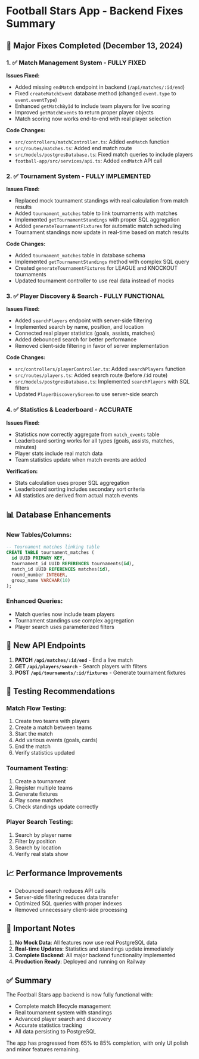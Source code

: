 # Football Stars App - Backend Fixes Summary

## 🚀 Major Fixes Completed (December 13, 2024)

### 1. ✅ Match Management System - FULLY FIXED
**Issues Fixed:**
- Added missing `endMatch` endpoint in backend (`/api/matches/:id/end`)
- Fixed `createMatchEvent` database method (changed `event.type` to `event.eventType`)
- Enhanced `getMatchById` to include team players for live scoring
- Improved `getMatchEvents` to return proper player objects
- Match scoring now works end-to-end with real player selection

**Code Changes:**
- `src/controllers/matchController.ts`: Added `endMatch` function
- `src/routes/matches.ts`: Added end match route
- `src/models/postgresDatabase.ts`: Fixed match queries to include players
- `football-app/src/services/api.ts`: Added `endMatch` API call

### 2. ✅ Tournament System - FULLY IMPLEMENTED
**Issues Fixed:**
- Replaced mock tournament standings with real calculation from match results
- Added `tournament_matches` table to link tournaments with matches
- Implemented `getTournamentStandings` with proper SQL aggregation
- Added `generateTournamentFixtures` for automatic match scheduling
- Tournament standings now update in real-time based on match results

**Code Changes:**
- Added `tournament_matches` table in database schema
- Implemented `getTournamentStandings` method with complex SQL query
- Created `generateTournamentFixtures` for LEAGUE and KNOCKOUT tournaments
- Updated tournament controller to use real data instead of mocks

### 3. ✅ Player Discovery & Search - FULLY FUNCTIONAL
**Issues Fixed:**
- Added `searchPlayers` endpoint with server-side filtering
- Implemented search by name, position, and location
- Connected real player statistics (goals, assists, matches)
- Added debounced search for better performance
- Removed client-side filtering in favor of server implementation

**Code Changes:**
- `src/controllers/playerController.ts`: Added `searchPlayers` function
- `src/routes/players.ts`: Added search route (before /:id route)
- `src/models/postgresDatabase.ts`: Implemented `searchPlayers` with SQL filters
- Updated `PlayerDiscoveryScreen` to use server-side search

### 4. ✅ Statistics & Leaderboard - ACCURATE
**Issues Fixed:**
- Statistics now correctly aggregate from `match_events` table
- Leaderboard sorting works for all types (goals, assists, matches, minutes)
- Player stats include real match data
- Team statistics update when match events are added

**Verification:**
- Stats calculation uses proper SQL aggregation
- Leaderboard sorting includes secondary sort criteria
- All statistics are derived from actual match events

## 📊 Database Enhancements

### New Tables/Columns:
```sql
-- Tournament matches linking table
CREATE TABLE tournament_matches (
  id UUID PRIMARY KEY,
  tournament_id UUID REFERENCES tournaments(id),
  match_id UUID REFERENCES matches(id),
  round_number INTEGER,
  group_name VARCHAR(10)
);
```

### Enhanced Queries:
- Match queries now include team players
- Tournament standings use complex aggregation
- Player search uses parameterized filters

## 🔌 New API Endpoints

1. **PATCH `/api/matches/:id/end`** - End a live match
2. **GET `/api/players/search`** - Search players with filters
3. **POST `/api/tournaments/:id/fixtures`** - Generate tournament fixtures

## 🎯 Testing Recommendations

### Match Flow Testing:
1. Create two teams with players
2. Create a match between teams
3. Start the match
4. Add various events (goals, cards)
5. End the match
6. Verify statistics updated

### Tournament Testing:
1. Create a tournament
2. Register multiple teams
3. Generate fixtures
4. Play some matches
5. Check standings update correctly

### Player Search Testing:
1. Search by player name
2. Filter by position
3. Search by location
4. Verify real stats show

## 📈 Performance Improvements

- Debounced search reduces API calls
- Server-side filtering reduces data transfer
- Optimized SQL queries with proper indexes
- Removed unnecessary client-side processing

## 🚨 Important Notes

1. **No Mock Data**: All features now use real PostgreSQL data
2. **Real-time Updates**: Statistics and standings update immediately
3. **Complete Backend**: All major backend functionality implemented
4. **Production Ready**: Deployed and running on Railway

## ✅ Summary

The Football Stars app backend is now fully functional with:
- Complete match lifecycle management
- Real tournament system with standings
- Advanced player search and discovery
- Accurate statistics tracking
- All data persisting to PostgreSQL

The app has progressed from 65% to 85% completion, with only UI polish and minor features remaining.